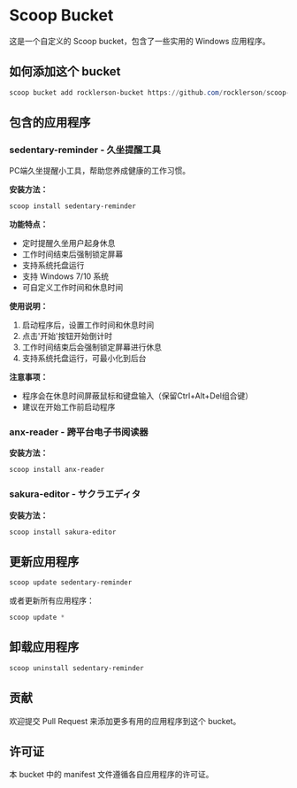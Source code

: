 # Scoop Bucket

这是一个自定义的 Scoop bucket，包含了一些实用的 Windows 应用程序。

## 如何添加这个 bucket

```powershell
scoop bucket add rocklerson-bucket https://github.com/rocklerson/scoop-bucket
```

## 包含的应用程序

### sedentary-reminder - 久坐提醒工具

PC端久坐提醒小工具，帮助您养成健康的工作习惯。

**安装方法：**
```powershell
scoop install sedentary-reminder
```

**功能特点：**
- 定时提醒久坐用户起身休息
- 工作时间结束后强制锁定屏幕
- 支持系统托盘运行
- 支持 Windows 7/10 系统
- 可自定义工作时间和休息时间

**使用说明：**
1. 启动程序后，设置工作时间和休息时间
2. 点击'开始'按钮开始倒计时
3. 工作时间结束后会强制锁定屏幕进行休息
4. 支持系统托盘运行，可最小化到后台

**注意事项：**
- 程序会在休息时间屏蔽鼠标和键盘输入（保留Ctrl+Alt+Del组合键）
- 建议在开始工作前启动程序

### anx-reader - 跨平台电子书阅读器

**安装方法：**
```powershell
scoop install anx-reader
```

### sakura-editor - サクラエディタ

**安装方法：**
```powershell
scoop install sakura-editor
```

## 更新应用程序

```powershell
scoop update sedentary-reminder
```

或者更新所有应用程序：

```powershell
scoop update *
```

## 卸载应用程序

```powershell
scoop uninstall sedentary-reminder
```

## 贡献

欢迎提交 Pull Request 来添加更多有用的应用程序到这个 bucket。

## 许可证

本 bucket 中的 manifest 文件遵循各自应用程序的许可证。
